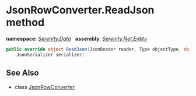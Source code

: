 # JsonRowConverter.ReadJson method
**namespace:** *[Serenity.Data](../../README.md#serenity.data-namespace)*   **assembly**: *[Serenity.Net.Entity](../../README.md)*

```csharp
public override object ReadJson(JsonReader reader, Type objectType, object existingValue, 
    JsonSerializer serializer)
```

## See Also

* class [JsonRowConverter](../JsonRowConverter.md)